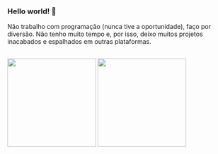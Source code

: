 

<!--
**JuanXavier-hub/JuanXavier-hub** is a ✨ _special_ ✨ repository because its `README.md` (this file) appears on your GitHub profile.

Here are some ideas to get you started:

- 🔭 I’m currently working on ...
- 🌱 I’m currently learning ...
- 👯 I’m looking to collaborate on ...
- 🤔 I’m looking for help with ...
- 💬 Ask me about ...
- 📫 How to reach me: ...
- 😄 Pronouns: ...
- ⚡ Fun fact: ...
-->

### Hello world! 👋

Não trabalho com programação (nunca tive a oportunidade), faço por diversão. Não tenho muito tempo e, por isso, deixo muitos projetos inacabados e espalhados em outras plataformas.

##

<div align-items="inline">
  <img height=200em src=https://github-readme-stats.vercel.app/api?username=JuanXavier-hub&icons=true&theme=highcontrast&include_all_commits>
  <img height=200em src=https://github-readme-stats.vercel.app/api/top-langs/?username=JuanXavier-hub&hide_progress=false&theme=highcontrast&layout=donut>
</div>

##
<!--
<div>
  <img align=center height=50em width=50em src="https://cdn.jsdelivr.net/gh/devicons/devicon/icons/c/c-original.svg" />
  <img align=center height=50em width=50em src="https://cdn.jsdelivr.net/gh/devicons/devicon/icons/cplusplus/cplusplus-original.svg" />
  <img align=center height=50em width=50em src="https://cdn.jsdelivr.net/gh/devicons/devicon/icons/csharp/csharp-original.svg" />
  <img align=center height=50em width=50em src="https://cdn.jsdelivr.net/gh/devicons/devicon/icons/python/python-original.svg" /> 
  <img align=center height=50em width=50em src="https://cdn.jsdelivr.net/gh/devicons/devicon/icons/html5/html5-original.svg" />
  <img align=center height=50em width=50em src="https://cdn.jsdelivr.net/gh/devicons/devicon/icons/css3/css3-original.svg" />
          
</div>

##
-->
